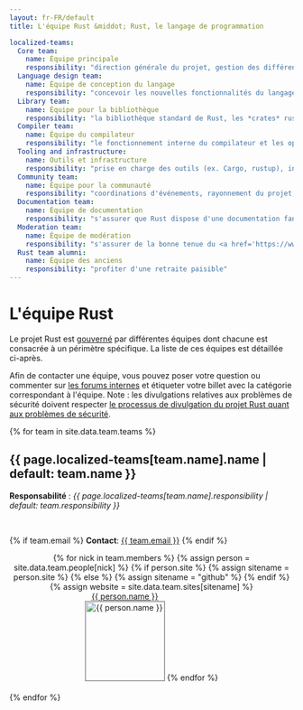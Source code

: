 ```yaml
---
layout: fr-FR/default
title: L'équipe Rust &middot; Rust, le langage de programmation

localized-teams:
  Core team:
    name: Équipe principale
    responsibility: "direction générale du projet, gestion des différentes équipes, sujets transverses"
  Language design team:
    name: Équipe de conception du langage
    responsibility: "concevoir les nouvelles fonctionnalités du langage"
  Library team:
    name: Équipe pour la bibliothèque
    responsibility: "la bibliothèque standard de Rust, les *crates* rust-lang et les conventions"
  Compiler team:
    name: Équipe du compilateur
    responsibility: "le fonctionnement interne du compilateur et les optimisations"
  Tooling and infrastructure:
    name: Outils et infrastructure
    responsibility: "prise en charge des outils (ex. Cargo, rustup), infrastructure d'intégration continue, etc."
  Community team:
    name: Équipe pour la communauté
    responsibility: "coordinations d'événements, rayonnement du projet, utilisateurs commerciaux, outils pédagogiques et publicité du projet"
  Documentation team:
    name: Équipe de documentation
    responsibility: "s'assurer que Rust dispose d'une documentation fantastique"
  Moderation team:
    name: Équipe de modération
    responsibility: "s'assurer de la bonne tenue du <a href='https://www.rust-lang.org/conduct.html'>code de conduite</a>"
  Rust team alumni:
    name: Équipe des anciens
    responsibility: "profiter d'une retraite paisible"
---
```


<style type="text/css">
.headshot {
  border: 1px solid #888;
  width: 140px;
}

.person {
  display: inline-block;
  position: relative;
  margin-bottom: 20px;
}
.lead { font-weight: bold; }
.lead .name::after { content: " (lead)"; }
.details {
  display: none;
  position: absolute;
  bottom: 0;
  left: 0;
  right: 0;
  background: rgba(0, 0, 0, 0.5);
  color: white;
  font-weight: normal;
}
.person:hover .details {
   display: block;
}

.headshots {
  text-align: center;
  margin: 0px auto;
  padding: 0;
  width: 700px;
  max-width: 100%;
  list-style: none;
}
</style>

# L'équipe Rust

Le projet Rust est [gouverné](https://github.com/rust-lang/rfcs/blob/master/text/1068-rust-governance.md) par différentes équipes dont chacune est consacrée à un périmètre spécifique. La liste de ces équipes est détaillée ci-après.

Afin de contacter une équipe, vous pouvez poser votre question ou commenter sur [les forums internes](https://internals.rust-lang.org/) et étiqueter votre billet avec la catégorie correspondant à l'équipe. Note : les divulgations relatives aux problèmes de sécurité doivent respecter [le processus de divulgation du projet Rust quant aux problèmes de sécurité](security.html).

{% for team in site.data.team.teams %}
<section id="{{ team.name | replace:' ','-' }}">
<h2> {{ page.localized-teams[team.name].name | default: team.name }} </h2>

<strong>Responsabilité</strong> : <em>{{ page.localized-teams[team.name].responsibility | default: team.responsibility }}</em>

<br />

{% if team.email %}
  <strong>Contact</strong>:
  <a href="mailto:{{ team.email | uri_escape }}">{{ team.email }}</a>
{% endif %}

<ul class="headshots">
{% for nick in team.members %}
  {% assign person = site.data.team.people[nick] %}
  {% if person.site %}
    {% assign sitename = person.site %}
  {% else %}
    {% assign sitename = "github" %}
  {% endif %}
  {% assign website = site.data.team.sites[sitename] %}
  <li class="person {% if team.lead and team.lead == nick %}lead{% endif %}">
  <a href="{{ website.url | replace:'%nick',nick }}">
    <div class="name">{{ person.name }}</div>
    <div class="details">
      <div>irc : {% if person.irc %}{{ person.irc }}{% else %}{{ nick }}{% endif %}</div>
      {% if person.ex-teams %}
      <div>équipes : {% for ex-team in person.ex-teams %}{% if forloop.first == false %}, {% endif %}{{ page.localized-ex-teams[ex-team] | default: ex-team }}{% endfor %}</div>
      {% endif %}
    </div>
    <img class="headshot" src="{{ website.avatar | replace:'%nick',nick }}" alt="{{ person.name }}">
  </a>
</li>
{% endfor %}
</ul>
</section>
{% endfor %}
